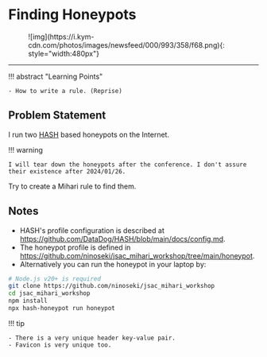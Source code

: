 # Finding Honeypots

<figure markdown>
  ![img](https://i.kym-cdn.com/photos/images/newsfeed/000/993/358/f68.png){: style="width:480px"}
</figure>

---

!!! abstract "Learning Points"

    - How to write a rule. (Reprise)

## Problem Statement

I run two [HASH](https://github.com/DataDog/HASH) based honeypots on the Internet.

!!! warning

    I will tear down the honeypots after the conference. I don't assure their existence after 2024/01/26.

Try to create a Mihari rule to find them.

## Notes

- HASH's profile configuration is described at https://github.com/DataDog/HASH/blob/main/docs/config.md.
- The honeypot profile is defined in https://github.com/ninoseki/jsac_mihari_workshop/tree/main/honeypot.
- Alternatively you can run the honeypot in your laptop by:

```bash
# Node.js v20+ is required
git clone https://github.com/ninoseki/jsac_mihari_workshop
cd jsac_mihari_workshop
npm install
npx hash-honeypot run honeypot
```

!!! tip

    - There is a very unique header key-value pair.
    - Favicon is very unique too.
